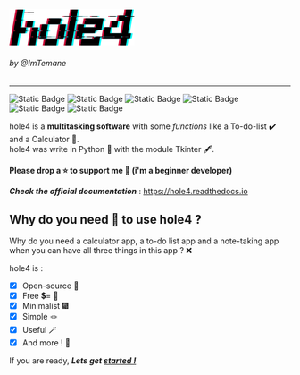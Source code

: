 ![hole4 text](docs/img/hole4-text-img.png)
###### by @ImTemane
---
![Static Badge](https://img.shields.io/badge/License-MIT-green) ![Static Badge](https://img.shields.io/badge/Status-In_development-red)  ![Static Badge](https://img.shields.io/badge/Version-Alpha-red) ![Static Badge](https://img.shields.io/badge/Profile-Minimalist%2FSimple%2FUseful-blue) ![Static Badge](https://img.shields.io/badge/Written_in-Python-blue) ![Static Badge](https://img.shields.io/badge/Language-English-purple)


hole4 is a **multitasking software** with some *functions* like a To-do-list ✔️ and a Calculator 🧮.  
hole4 was write in Python 🐍 with the module Tkinter 🖋️.  

**Please drop a ⭐ to support me 🥺 (i'm a beginner developer)**

***Check the official documentation*** : <https://hole4.readthedocs.io>

## Why do you need 🫵 to use hole4 ?  
Why do you need a calculator app, a to-do list app and a note-taking app when you can have all three things in this app ? ❌

hole4 is :  

- [x] Open-source 🛜
- [x] Free 💲= 🚫
- [x] Minimalist 🎆
- [x] Simple 🪢
- [x] Useful 🪄
- [x] And more ! 💮

If you are ready, ***Lets get [started !](https://hole4.readthedocs.io)***
